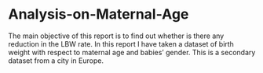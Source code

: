 # Analysis-on-Maternal-Age
The main objective of this report is to find out whether is there any reduction in the LBW rate. In this report I have taken a dataset of birth weight with respect to maternal age and babies’ gender. This is a secondary dataset from a city in Europe.
